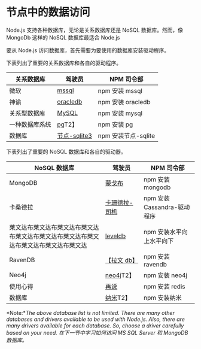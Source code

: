 # 节点中的数据访问



Node.js 支持各种数据库，无论是关系数据库还是 NoSQL 数据库。然而，像 MongoDb 这样的 NoSQL 数据库最适合 Node.js

要从 Node.js 访问数据库，首先需要为要使用的数据库安装驱动程序。

下表列出了重要的关系数据库和各自的驱动程序。

| 关系数据库 | 驾驶员 | NPM 司令部 |
| --- | --- | --- |
| 微软 | [mssql](https://www.npmjs.com/package/mssql) | npm 安装 mssql |
| 神谕 | [oracledb](https://www.npmjs.com/package/oracledb) | npm 安装 oracledb |
| 关系型数据库 | [MySQL](https://www.npmjs.com/package/mysql) | npm 安装 mysql |
| 一种数据库系统 | [pg](https://www.npmjs.com/package/pg)T2】 | npm 安装 pg |
| 数据库 | [节点-sqlite3](https://github.com/mapbox/node-sqlite3) | npm 安装节点-sqlite |

下表列出了重要的 NoSQL 数据库和各自的驱动器。

| NoSQL 数据库 | 驾驶员 | NPM 司令部 |
| --- | --- | --- |
| MongoDB | [蒙戈布](https://www.npmjs.com/package/mongodb) | npm 安装 mongodb |
| 卡桑德拉 | [卡珊德拉-司机](https://www.npmjs.com/package/cassandra-driver) | npm 安装 Cassandra-驱动程序 |
| 莱文达布莱文达布莱文达布莱文达布莱文达布莱文达布莱文达布莱文达布莱文达布莱文达布莱文达 | [leveldb](https://www.npmjs.com/package/leveldb) | npm 安装水平向上水平向下 |
| RavenDB | [【拉文 db】](https://www.npmjs.com/package/ravendb) | npm 安装 ravendb |
| Neo4j | [neo4j](https://www.npmjs.com/package/neo4j)T2】 | npm 安装 neo4j |
| 使用心得 | [再说](https://npmjs.org/package/redis) | npm 安装 redis |
| 数据库 | [纳米](https://www.npmjs.com/package/nano)T2】 | npm 安装纳米 |

*Note:**The above database list is not limited. There are many other databases and drivers available to be used with Node.js. Also, there are many drivers available for each database. So, choose a driver carefully based on your need.* *在下一节中学习如何访问 MS SQL Server 和 MongoDB 数据库。*